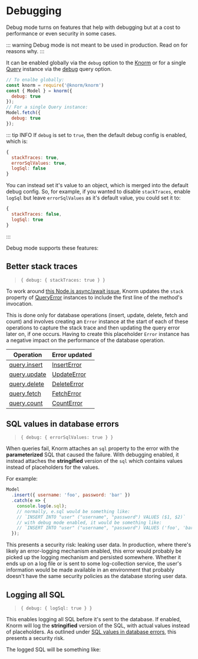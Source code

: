 # Debugging

Debug mode turns on features that help with debugging but at a cost to
performance or even security in some cases.

::: warning
Debug mode is not meant to be used in production. Read on for reasons why.
:::

It can be enabled globally via the `debug` option to the
[Knorm](/api.md#new-knorm-config) or for a single [Query](/api.md#Query)
instance via the [debug](/api.md#query-debug-debug-⇒-query) query option.

```js
// To enalbe globally:
const knorm = require('@knorm/knorm')
const { Model } = knorm({
  debug: true
});
// For a single Query instance:
Model.fetch({
  debug: true
});
```

::: tip INFO
If `debug` is set to `true`, then the default debug config is enabled, which is:

```js
{
  stackTraces: true,
  errorSqlValues: true,
  logSql: false
}
```

You can instead set it's value to an object, which is merged into the default
debug config. So, for example, if you wanted to disable `stackTraces`, enable
`logSql` but leave `errorSqlValues` as it's default value, you could set it to:

```js
{
  stackTraces: false,
  logSql: true
}
```

:::

Debug mode supports these features:

## Better stack traces

> `{ debug: { stackTraces: true } }`

To work around [this Node.js async/await
issue](https://github.com/nodejs/node/issues/11865), Knorm updates the `stack`
property of [QueryError](/api.md#QueryError) instances to include the first line
of the method's invocation.

This is done only for database operations (insert, update, delete, fetch and
count) and involves creating an `Error` instance at the start of each of these
operations to capture the stack trace and then updating the query error  later
on, if one occurs. Having to create this placeholder `Error` instance has a
negative impact on the performance of the database operation.

| Operation | Error updated |
| -- | -- |
| [query.insert](/api.md#query-insert-data-options-⇒-promise) | [InsertError](/api.html#query-inserterror-inserterror) |
| [query.update](/api.md#query-update-data-options-⇒-promise) | [UpdateError](/api.html#query-updateerror-inserterror) |
| [query.delete](/api.md#query-delete-data-options-⇒-promise) | [DeleteError](/api.html#query-deleteerror-inserterror) |
| [query.fetch](/api.md#query-fetch-data-options-⇒-promise) | [FetchError](/api.html#query-fetcherror-inserterror) |
| [query.count](/api.md#query-count-data-options-⇒-promise) | [CountError](/api.html#query-counterror-inserterror) |

## SQL values in database errors

> `{ debug: { errorSqlValues: true } }`

When queries fail, Knorm attaches an `sql` property to the error with the
**parameterized** SQL that caused the failure. With debugging enabled, it
instead attaches the **stringified** version of the `sql` which contains values
instead of placeholders for the values.

For example:

```js
Model
  .insert({ username: 'foo', password: 'bar' })
  .catch(e => {
    console.log(e.sql);
    // normally, e.sql would be something like:
    // `INSERT INTO "user" ("username", "password") VALUES ($1, $2)`
    // with debug mode enabled, it would be something like:
    // `INSERT INTO "user" ("username", "password") VALUES ('foo', 'bar')`
  });
```

This presents a security risk: leaking user data. In production, where there's
likely an error-logging mechanism enabled, this error would probably be picked
up the logging mechanism and persisted somewhere. Whether it ends up on a log
file or is sent to some log-collection service, the user's information would
be made available in an environment that probably doesn't have the same security
policies as the database storing user data.

## Logging all SQL

> `{ debug: { logSql: true } }`

This enables logging all SQL before it's sent to the database. If enabled, Knorm will log the **stringified** version of the SQL, with actual values instead of placeholders. As outlined under [SQL values in database
errors](#sql-values-in-database-errors), this presents a security risk.

The logged SQL will be something like:

```bash
```
